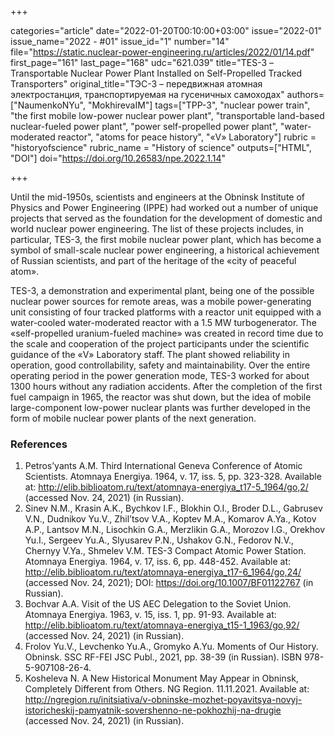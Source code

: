 +++

categories="article"
date="2022-01-20T00:10:00+03:00"
issue="2022-01"
issue_name="2022 - #01"
issue_id="1"
number="14"
file="https://static.nuclear-power-engineering.ru/articles/2022/01/14.pdf"
first_page="161"
last_page="168"
udc="621.039"
title="TES-3 –Transportable Nuclear Power Plant Installed on Self-Propelled Tracked Transporters"
original_title="ТЭС-3 – передвижная атомная электростанция, транспортируемая на гусеничных самоходах"
authors=["NaumenkoNYu", "MokhirevaIM"]
tags=["TPP-3", "nuclear power train", "the first mobile low-power nuclear power plant", "transportable land-based nuclear-fueled power plant", "power self-propelled power plant", "water-moderated reactor", "atoms for peace history", "«V» Laboratory"]
rubric = "historyofscience"
rubric_name = "History of science"
outputs=["HTML", "DOI"]
doi="https://doi.org/10.26583/npe.2022.1.14"

+++

Until the mid-1950s, scientists and engineers at the Obninsk Institute of Physics and Power Engineering (IPPE) had worked out a number of unique projects that served as the foundation for the development of domestic and world nuclear power engineering. The list of these projects includes, in particular, TES-3, the first mobile nuclear power plant, which has become a symbol of small-scale nuclear power engineering, a historical achievement of Russian scientists, and part of the heritage of the «city of peaceful atom».

TES-3, a demonstration and experimental plant, being one of the possible nuclear power sources for remote areas, was a mobile power-generating unit consisting of four tracked platforms with a reactor unit equipped with a water-cooled water-moderated reactor with a 1.5 MW turbogenerator. The «self-propelled uranium-fueled machine» was created in record time due to the scale and cooperation of the project participants under the scientific guidance of the «V» Laboratory staff. The plant showed reliability in operation, good controllability, safety and maintainability. Over the entire operating period in the power generation mode, TES-3 worked for about 1300 hours without any radiation accidents. After the completion of the first fuel campaign in 1965, the reactor was shut down, but the idea of mobile large-component low-power nuclear plants was further developed in the form of mobile nuclear power plants of the next generation.

### References

1. Petros’yants A.M. Third International Geneva Conference of Atomic Scientists. Atomnaya Energiya. 1964, v. 17, iss. 5, pp. 323-328. Available at: http://elib.biblioatom.ru/text/atomnaya-energiya_t17-5_1964/go,2/ (accessed Nov. 24, 2021) (in Russian).
2. Sinev N.M., Krasin A.K., Bychkov I.F., Blokhin O.I., Broder D.L., Gabrusev V.N., Dudnikov Yu.V., Zhil’tsov V.A., Koptev M.A., Komarov A.Ya., Kotov A.P., Lantsov M.N., Lisochkin G.A., Merzlikin G.A., Morozov I.G., Orekhov Yu.I., Sergeev Yu.A., Slyusarev P.N., Ushakov G.N., Fedorov N.V., Chernyy V.Ya., Shmelev V.M. TES-3 Compact Atomic Power Station. Atomnaya Energiya. 1964, v. 17, iss. 6, pp. 448-452. Available at: http://elib.biblioatom.ru/text/atomnaya-energiya_t17-6_1964/go,24/ (accessed Nov. 24, 2021); DOI: https://doi.org/10.1007/BF01122767 (in Russian).
3. Bochvar A.A. Visit of the US AEC Delegation to the Soviet Union. Atomnaya Energiya. 1963, v. 15, iss. 1, pp. 91-93. Available at: http://elib.biblioatom.ru/text/atomnaya-energiya_t15-1_1963/go,92/ (accessed Nov. 24, 2021) (in Russian).
4. Frolov Yu.V., Levchenko Yu.A., Gromyko A.Yu. Moments of Our History. Obninsk. SSC RF-FEI JSC Publ., 2021, pp. 38-39 (in Russian). ISBN 978-5-907108-26-4.
5. Kosheleva N. A New Historical Monument May Appear in Obninsk, Completely Different from Others. NG Region. 11.11.2021. Available at: http://ngregion.ru/initsiativa/v-obninske-mozhet-poyavitsya-novyj-istoricheskij-pamyatnik-sovershenno-ne-pokhozhij-na-drugie (accessed Nov. 24, 2021) (in Russian).